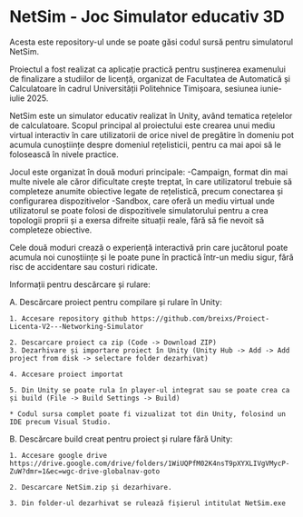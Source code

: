 # NetSim - Joc Simulator educativ 3D

Acesta este repository-ul unde se poate găsi codul sursă pentru simulatorul NetSim.

Proiectul a fost realizat ca aplicație practică pentru susținerea examenului de finalizare a studiilor de licență, organizat de Facultatea de Automatică și Calculatoare în cadrul Universității Politehnice Timișoara, sesiunea iunie-iulie 2025. 

NetSim este un simulator educativ realizat în Unity, având tematica rețelelor de calculatoare. 
Scopul principal al proiectului este crearea unui mediu virtual interactiv în care utilizatorii de orice nivel de pregătire în domeniu pot acumula cunoștiințe despre domeniul rețelisticii, pentru ca mai apoi să le folosească în nivele practice.

Jocul este organizat în două moduri principale: 
-Campaign, format din mai multe nivele ale căror dificultate crește treptat, în care utilizatorul trebuie să completeze anumite obiective legate de rețelistică, precum conectarea și configurarea dispozitivelor
-Sandbox, care oferă un mediu virtual unde utilizatorul se poate folosi de dispozitivele simulatorului pentru a crea topologii proprii și a exersa difreite situații reale, fără să fie nevoit să completeze obiective.

Cele două moduri crează o experiență interactivă prin care jucătorul poate acumula noi cunoștiințe și le poate pune în practică într-un mediu sigur, fără risc de accidentare sau costuri ridicate.

Informații pentru descărcare și rulare:

A. Descărcare proiect pentru compilare și rulare în Unity:

	1. Accesare repository github https://github.com/breixs/Proiect-Licenta-V2---Networking-Simulator
 
	2. Descarcare proiect ca zip (Code -> Download ZIP)
	3. Dezarhivare și importare proiect în Unity (Unity Hub -> Add -> Add project from disk -> selectare folder dezarhivat)
 
	4. Accesare proiect importat
 
	5. Din Unity se poate rula în player-ul integrat sau se poate crea ca și build (File -> Build Settings -> Build)
 
	* Codul sursa complet poate fi vizualizat tot din Unity, folosind un IDE precum Visual Studio.

B. Descărcare build creat pentru proiect și rulare fără Unity:

	1. Accesare google drive https://drive.google.com/drive/folders/1WiUQPfM02K4nsT9pXYXLIVgVMycP-ZuW?dmr=1&ec=wgc-drive-globalnav-goto
 
	2. Descarcare NetSim.zip și dezarhivare.
 
	3. Din folder-ul dezarhivat se rulează fișierul intitulat NetSim.exe


 
